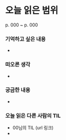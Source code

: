 # 오늘 읽은 범위

p. 000 ~ p. 000

### 기억하고 싶은 내용

-

### 떠오른 생각

-

### 궁금한 내용

-

### 오늘 읽은 다른 사람의 TIL

- 00님의 TIL (url 링크)
-

<br><br>
